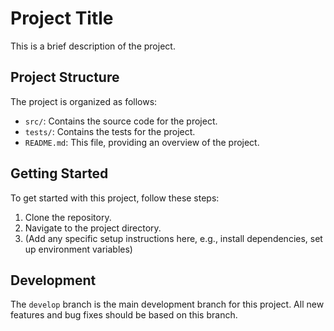 # Project Title

This is a brief description of the project.

## Project Structure

The project is organized as follows:

- `src/`: Contains the source code for the project.
- `tests/`: Contains the tests for the project.
- `README.md`: This file, providing an overview of the project.

## Getting Started

To get started with this project, follow these steps:

1. Clone the repository.
2. Navigate to the project directory.
3. (Add any specific setup instructions here, e.g., install dependencies, set up environment variables)

## Development

The `develop` branch is the main development branch for this project. All new features and bug fixes should be based on this branch.
